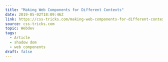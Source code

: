 ```yaml
---
title: "Making Web Components for Different Contexts"
date: 2019-05-02T18:09:46Z
link: https://css-tricks.com/making-web-components-for-different-contexts/
source: css-tricks.com
topic: Webdev
tags:
  - Article
  - shadow dom
  - web components
draft: false
---
```


